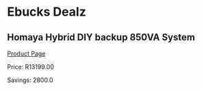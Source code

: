 
# Ebucks Dealz
## Homaya Hybrid DIY backup 850VA System
[Product Page](https://www.ebucks.com/web/shop/productSelected.do?prodId=1170339584&catId=854105660)

Price: R13199.00

Savings: 2800.0


	